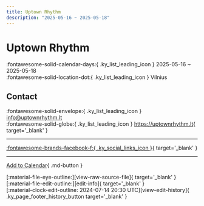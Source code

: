 ```yaml
---
title: Uptown Rhythm
description: "2025-05-16 ~ 2025-05-18"
---
```


# Uptown Rhythm 

:fontawesome-solid-calendar-days:{ .ky_list_leading_icon } 2025-05-16 ~ 2025-05-18  
:fontawesome-solid-location-dot:{ .ky_list_leading_icon } Vilnius  

## Contact

:fontawesome-solid-envelope:{ .ky_list_leading_icon } <info@uptownrhythm.lt>  
:fontawesome-solid-globe:{ .ky_list_leading_icon } <https://uptownrhythm.lt>{ target='_blank' }  

---

 [:fontawesome-brands-facebook-f:{ .ky_social_links_icon }](https://www.facebook.com/uptownrhythm){ target='_blank' }

---

[Add to Calendar](https://swing.news/ics/en/2025/lt/uptown-rhythm-2025.ics){ .md-button }

<div class="ky_page_footer" markdown>
<div class="ky_page_footer_trailing" markdown="span">
[:material-file-eye-outline:][view-raw-source-file]{ target='_blank' }
[:material-file-edit-outline:][edit-info]{ target='_blank' }
</div>
<div class="ky_page_footer_leading" markdown="span">
[:material-clock-edit-outline: 2024-07-14 20:30 UTC][view-edit-history]{ .ky_page_footer_history_button target='_blank' }
</div>
</div>

[view-raw-source-file]: https://github.com/swingdance/events/blob/main/2025/lt/uptown-rhythm-2025.json "View Raw Source File"
[edit-info]: https://github.com/swingdance/events/issues/new?assignees=&labels=update+event&projects=&template=03-update_entity.yml&title=%5B2025%2Flt%5D%20Uptown%20Rhythm&region=lt&year=2025&id=uptown-rhythm-2025&name=Uptown%20Rhythm&org_id= "Edit Info"

[view-edit-history]: https://github.com/swingdance/events/commits/main/2025/lt/uptown-rhythm-2025.json "View Edit History"
